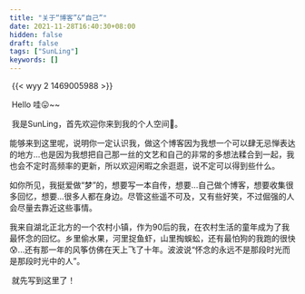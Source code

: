 ```yaml
---
title: "关于“博客”&“自己”"
date: 2021-11-28T16:40:30+08:00
hidden: false
draft: false
tags: ["SunLing"]
keywords: []
---
```

​		{{< wyy 2 1469005988 >}}

​		Hello  哇😛~~

​		我是SunLing，首先欢迎你来到我的个人空间👏。

​		能够来到这里呢，说明你一定认识我，做这个博客因为我想一个可以肆无忌惮表达的地方...也是因为我想把自己那一丝的文艺和自己的非常的多想法糅合到一起，我也会不定时高频率的更新，所以欢迎闲暇之余逛逛，说不定可以得到些什么。

​		如你所见，我挺爱做“梦”的，想要写一本自传，想要...自己做个博客，想要收集很多回忆，想要...很多人都在身边。尽管这些遥不可及，又有些好笑，不过倔强的人会尽量去靠近这些事情。

​		我来自湖北正北方的一个农村小镇，作为90后的我，在农村生活的童年成为了我最怀念的回忆。乡里偷水果，河里捉鱼虾，山里掏蜈蚣，还有最怕狗的我跑的很快😰...还有那一年的风筝仿佛在天上飞了十年。波波说“怀念的永远不是那段时光而是那段时光中的人”。

​		就先写到这里了！







